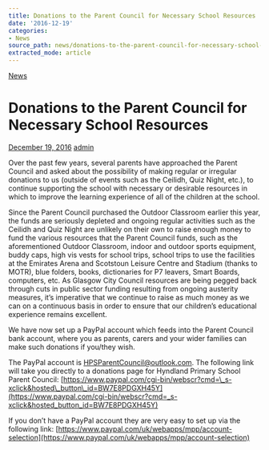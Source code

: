 ```yaml
---
title: Donations to the Parent Council for Necessary School Resources
date: '2016-12-19'
categories:
- News
source_path: news/donations-to-the-parent-council-for-necessary-school-resources-2/index.html
extracted_mode: article
---
```

[News](category/news/)

# Donations to the Parent Council for Necessary School Resources

[December 19, 2016](news/donations-to-the-parent-council-for-necessary-school-resources-2/) [admin](author/admin/)

Over the past few years, several parents have approached the Parent Council and asked about the possibility of making regular or irregular donations to us (outside of events such as the Ceilidh, Quiz Night, etc.), to continue supporting the school with necessary or desirable resources in which to improve the learning experience of all of the children at the school.

Since the Parent Council purchased the Outdoor Classroom earlier this year, the funds are seriously depleted and ongoing regular activities such as the Ceilidh and Quiz Night are unlikely on their own to raise enough money to fund the various resources that the Parent Council funds, such as the aforementioned Outdoor Classroom, indoor and outdoor sports equipment, buddy caps, high vis vests for school trips, school trips to use the facilities at the Emirates Arena and Scotstoun Leisure Centre and Stadium (thanks to MOTR), blue folders, books, dictionaries for P7 leavers, Smart Boards, computers, etc. As Glasgow City Council resources are being pegged back through cuts in public sector funding resulting from ongoing austerity measures, it’s imperative that we continue to raise as much money as we can on a continuous basis in order to ensure that our children’s educational experience remains excellent.

We have now set up a PayPal account which feeds into the Parent Council bank account, where you as parents, carers and your wider families can make such donations if you/they wish.

The PayPal account is HPSParentCouncil@outlook.com. The following link will take you directly to a donations page for Hyndland Primary School Parent Council: [https://www.paypal.com/cgi-bin/webscr?cmd=\_s-xclick&hosted\_button\_id=BW7E8PDGXH45Y](https://www.paypal.com/cgi-bin/webscr?cmd=_s-xclick&hosted_button_id=BW7E8PDGXH45Y)

If you don’t have a PayPal account they are very easy to set up via the following link:&nbsp;[https://www.paypal.com/uk/webapps/mpp/account-selection](https://www.paypal.com/uk/webapps/mpp/account-selection)
